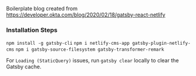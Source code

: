 Boilerplate blog created from https://developer.okta.com/blog/2020/02/18/gatsby-react-netlify

### Installation Steps
`npm install -g gatsby-cli`
`npm i netlify-cms-app gatsby-plugin-netlify-cms`
`npm i gatsby-source-filesystem gatsby-transformer-remark`

For `Loading (StaticQuery)` issues, run `gatsby clear` locally to clear the Gatsby cache.